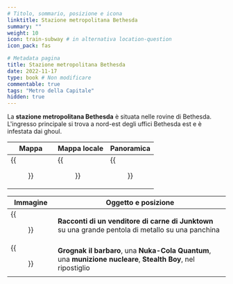 ```yaml
---
# Titolo, sommario, posizione e icona
linktitle: Stazione metropolitana Bethesda
summary: ""
weight: 10
icon: train-subway # in alternativa location-question
icon_pack: fas

# Metadata pagina
title: Stazione metropolitana Bethesda
date: 2022-11-17
type: book # Non modificare
commentable: true
tags: "Metro della Capitale"
hidden: true
---
```


<div class="fo3">


La **stazione metropolitana Bethesda** è situata nelle rovine di Bethesda. L'ingresso principale si trova a nord-est degli uffici Bethesda est e è infestata dai ghoul.

| Mappa | Mappa locale | Panoramica |
| ----- | ------------ | ---------- |
| {{<figure src="fo3/Bethesda_underworks_loc.webp">}}  |  {{<figure src="fo3/Metro_Bethesda_Underworks.webp">}} | {{<figure src="fo3/Bethesda_underworks.webp">}}  |

| Immagine | Oggetto e posizione |
| -------- | ------------------- |
|  {{<figure src="fo3/Bethesda_underworks_Tales_of_a_Junktown_Jerky_Vendor.webp">}} | **Racconti di un venditore di carne di Junktown**  su una grande pentola di metallo su una panchina  |
| {{<figure src="fo3/Bethesda_underworks_Most_notable_loot.webp">}}  | **Grognak il barbaro**, una **Nuka-Cola Quantum**, una **munizione nucleare**, **Stealth Boy**, nel ripostiglio  |

</div>